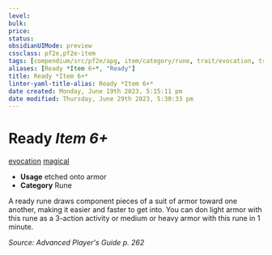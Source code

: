 ```yaml
---
level:
bulk:
price:
status:
obsidianUIMode: preview
cssclass: pf2e,pf2e-item
tags: [compendium/src/pf2e/apg, item/category/rune, trait/evocation, trait/magical]
aliases: [Ready *Item 6+*, "Ready"]
title: Ready *Item 6+*
linter-yaml-title-alias: Ready *Item 6+*
date created: Monday, June 19th 2023, 5:15:11 pm
date modified: Thursday, June 29th 2023, 5:30:33 pm
---
```


# Ready *Item 6+*

[evocation](rules/traits/evocation.md) [magical](rules/traits/magical.md)  

- **Usage** etched onto armor
- **Category** Rune

A ready rune draws component pieces of a suit of armor toward one another, making it easier and faster to get into. You can don light armor with this rune as a 3-action activity or medium or heavy armor with this rune in 1 minute.

*Source: Advanced Player's Guide p. 262*
